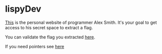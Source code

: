 # lispyDev
[This](example.com) is the personal website of programmer Alex Smith. It's your goal to get access to his secret space to extract a flag.

You can validate the flag you extracted [here](example.com/secret_space/validate.html).

If you need pointers see [here](Walkthrough.md)

